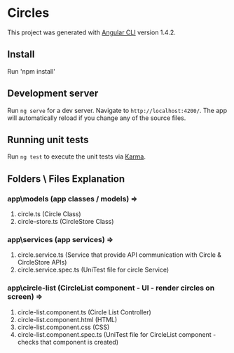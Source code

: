 # Circles

This project was generated with [Angular CLI](https://github.com/angular/angular-cli) version 1.4.2.

## Install
Run 'npm install'

## Development server

Run `ng serve` for a dev server. Navigate to `http://localhost:4200/`. The app will automatically reload if you change any of the source files.

## Running unit tests

Run `ng test` to execute the unit tests via [Karma](https://karma-runner.github.io).

## Folders \ Files Explanation
### app\models (app classes / models) => 
1. circle.ts (Circle Class)
2. circle-store.ts (CircleStore Class)

### app\services (app services) => 
1. circle.service.ts (Service that provide API communication with Circle & CircleStore APIs)
2. circle.service.spec.ts (UniTest file for circle Service)

### app\circle-list (CircleList component - UI - render circles on screen) => 
1. circle-list.component.ts (Circle List Controller)
2. circle-list.component.html (HTML)
3. circle-list.component.css (CSS)
4. circle-list.component.spec.ts (UniTest file for CircleList component - checks that component is created)
